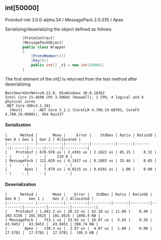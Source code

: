 ## int[50000]

Protobuf-net 3.0.0-alpha.34 / MessagePack 2.0.335 / Apex

Serializing/deserializing the object defined as follows

```csharp
        [ProtoContract]
        [MessagePackObject]
        public class Wrapper
        {
            [ProtoMember(1)]
            [Key(0)]
            public int[] _t1 = new int[50000];
        }
```

The first element of the int[] is returned from the test method after deserializing.

```
BenchmarkDotNet=v0.12.0, OS=Windows 10.0.18362
Intel Core i5-4690 CPU 3.50GHz (Haswell), 1 CPU, 4 logical and 4 physical cores
.NET Core SDK=3.1.101
  [Host]     : .NET Core 3.1.1 (CoreCLR 4.700.19.60701, CoreFX 4.700.19.60801), X64 RyuJIT
```

#### Serialization
```
|      Method |       Mean |     Error |    StdDev | Ratio | RatioSD | Gen 0 | Gen 1 | Gen 2 | Allocated |
|------------ |-----------:|----------:|----------:|------:|--------:|------:|------:|------:|----------:|
|    Protobuf | 670.970 us | 2.4391 us | 2.1622 us | 85.15 |    0.32 |     - |     - |     - |     218 B |
| MessagePack | 121.629 us | 0.1927 us | 0.1803 us | 15.44 |    0.05 |     - |     - |     - |         - |
|        Apex |   7.879 us | 0.0215 us | 0.0201 us |  1.00 |    0.00 |     - |     - |     - |         - |
```

#### Deserialization
```
|      Method |       Mean |    Error |   StdDev | Ratio | RatioSD |    Gen 0 |    Gen 1 |    Gen 2 | Allocated |
|------------ |-----------:|---------:|---------:|------:|--------:|---------:|---------:|---------:|----------:|
|    Protobuf | 1,442.3 us | 28.13 us | 42.10 us | 11.08 |    0.49 | 103.5156 | 101.5625 | 101.5625 | 1098.4 KB |
| MessagePack |   753.1 us | 15.02 us | 16.07 us |  5.82 |    0.26 |  43.9453 |  43.9453 |  43.9453 | 390.74 KB |
|        Apex |   130.3 us |  2.57 us |  4.07 us |  1.00 |    0.00 |  17.5781 |  17.5781 |  17.5781 |  195.5 KB |
```
